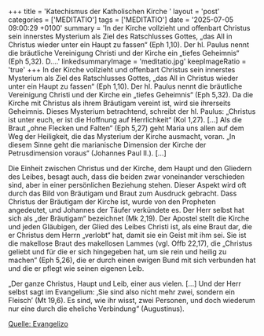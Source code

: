 +++
title = 'Katechismus der Katholischen Kirche '
layout = 'post'
categories = ['MEDITATIO']
tags = ['MEDITATIO']
date = '2025-07-05 09:00:29 +0100'
summary = 'In der Kirche vollzieht und offenbart Christus sein innerstes Mysterium als Ziel des Ratschlusses Gottes, „das All in Christus wieder unter ein Haupt zu fassen“ (Eph 1,10). Der hl. Paulus nennt die bräutliche Vereinigung Christi und der Kirche ein „tiefes Geheimnis“ (Eph 5,32). D....'
linkedsummaryImage = 'meditatio.jpg'
keepImageRatio = 'true'
+++
    In der Kirche vollzieht und offenbart Christus sein innerstes Mysterium als Ziel des Ratschlusses Gottes, „das All in Christus wieder unter ein Haupt zu fassen“ (Eph 1,10). Der hl. Paulus nennt die bräutliche Vereinigung Christi und der Kirche ein „tiefes Geheimnis“ (Eph 5,32).<!--more--> Da die Kirche mit Christus als ihrem Bräutigam vereint ist, wird sie ihrerseits Geheimnis. Dieses Mysterium betrachtend, schreibt der hl. Paulus: „Christus ist unter euch, er ist die Hoffnung auf Herrlichkeit“ (Kol 1,27). [...] Als die Braut „ohne Flecken und Falten“ (Eph 5,27) geht Maria uns allen auf dem Weg der Heiligkeit, die das Mysterium der Kirche ausmacht, voran. „In diesem Sinne geht die marianische Dimension der Kirche der Petrusdimension voraus“ (Johannes Paul II.). […]
 
Die Einheit zwischen Christus und der Kirche, dem Haupt und den Gliedern des Leibes, besagt auch, dass die beiden zwar voneinander verschieden sind, aber in einer persönlichen Beziehung stehen. Dieser Aspekt wird oft durch das Bild von Bräutigam und Braut zum Ausdruck gebracht. Dass Christus der Bräutigam der Kirche ist, wurde von den Propheten angedeutet, und Johannes der Täufer verkündete es. Der Herr selbst hat sich als „der Bräutigam“ bezeichnet (Mk 2,19). Der Apostel stellt die Kirche und jeden Gläubigen, der Glied des Leibes Christi ist, als eine Braut dar, die er Christus dem Herrn „verlobt“ hat, damit sie ein Geist mit ihm sei. Sie ist die makellose Braut des makellosen Lammes (vgl. Offb 22,17), die „Christus geliebt und für die er sich hingegeben hat, um sie rein und heilig zu machen“ (Eph 5,26), die er durch einen ewigen Bund mit sich verbunden hat und die er pflegt wie seinen eigenen Leib.
 
„Der ganze Christus, Haupt und Leib, einer aus vielen. [...] Und der Herr selbst sagt im Evangelium: ‚Sie sind also nicht mehr zwei, sondern ein Fleisch’ (Mt 19,6). Es sind, wie ihr wisst, zwei Personen, und doch wiederum nur eine durch die eheliche Verbindung“ (Augustinus).


[Quelle: Evangelizo](https://evangeliumtagfuertag.org/DE/gospel)

